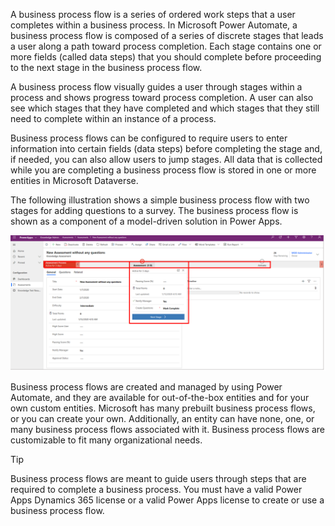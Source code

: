A business process flow is a series of ordered work steps that a user
completes within a business process. In Microsoft Power Automate, a
business process flow is composed of a series of discrete stages that
leads a user along a path toward process completion. Each stage contains
one or more fields (called data steps) that you should complete before
proceeding to the next stage in the business process flow.

A business process flow visually guides a user through stages within a
process and shows progress toward process completion. A user can also
see which stages that they have completed and which stages that they still need 
to complete within an instance of a process. 

Business process flows can be configured to require users to enter information into certain 
fields (data steps) before completing the stage and, if needed, you can 
also allow users to jump stages. All data that is collected while you are completing 
a business process flow is stored in one or more entities in Microsoft Dataverse.

The following illustration shows a simple business process flow with two
stages for adding questions to a survey. The business process
flow is shown as a component of a model-driven solution in Power Apps.

![Model App with business process flow Stage One displayed](../media/1-embedded-business-process-flow-stage-displayed.png)

Business process flows are created and managed by using Power Automate, and they 
are available for out-of-the-box entities and for your own custom entities. 
Microsoft has many prebuilt business process flows, or you can create your own.
Additionally, an entity can have none, one, or many business process
flows associated with it. Business process flows are customizable
to fit many organizational needs.

> [!TIP]
> Business process flows are meant to guide users through steps that are required to 
complete a business process. You must have a valid Power Apps Dynamics 365 
license or a valid Power Apps license to create or use a business process flow.
